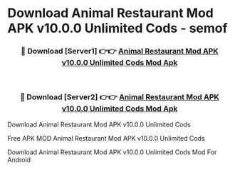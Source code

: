 # Download Animal Restaurant Mod APK v10.0.0 Unlimited Cods - semof



<div align="center">
<h3>🔴 Download [Server1] 👉👉 <a href="https://momento.my/?title=Animal_Restaurant_Mod_APK_v10.0.0_Unlimited_Cods">Animal Restaurant Mod APK v10.0.0 Unlimited Cods Mod Apk</a></h3><br>

<h3>🔴 Download [Server2] 👉👉 <a href="https://momento.my/?title=Animal_Restaurant_Mod_APK_v10.0.0_Unlimited_Cods">Animal Restaurant Mod APK v10.0.0 Unlimited Cods Mod Apk</a></h3>
</div>



Download Animal Restaurant Mod APK v10.0.0 Unlimited Cods 

Free APK MOD Animal Restaurant Mod APK v10.0.0 Unlimited Cods 

Download Animal Restaurant Mod APK v10.0.0 Unlimited Cods Mod For Android
